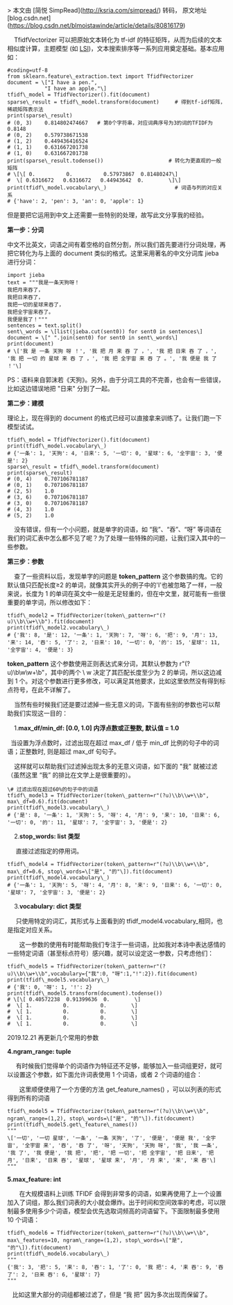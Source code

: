 \> 本文由 \[简悦 SimpRead\](http://ksria.com/simpread/) 转码， 原文地址 \[blog.csdn.net\](https://blog.csdn.net/blmoistawinde/article/details/80816179)

    TfidfVectorizer 可以把原始文本转化为 tf-idf 的特征矩阵，从而为后续的文本相似度计算，主题模型 (如 [LSI](https://blog.csdn.net/blmoistawinde/article/details/83446529))，文本搜索排序等一系列应用奠定基础。基本应用如：

```
#coding=utf-8
from sklearn.feature\_extraction.text import TfidfVectorizer
document = \["I have a pen.",
            "I have an apple."\]
tfidf\_model = TfidfVectorizer().fit(document)
sparse\_result = tfidf\_model.transform(document)     # 得到tf-idf矩阵，稀疏矩阵表示法
print(sparse\_result)
# (0, 3)	0.814802474667   # 第0个字符串，对应词典序号为3的词的TFIDF为0.8148
# (0, 2)	0.579738671538
# (1, 2)	0.449436416524
# (1, 1)	0.631667201738
# (1, 0)	0.631667201738
print(sparse\_result.todense())                     # 转化为更直观的一般矩阵
# \[\[ 0.          0.          0.57973867  0.81480247\]
#  \[ 0.6316672   0.6316672   0.44943642  0.        \]\]
print(tfidf\_model.vocabulary\_)                      # 词语与列的对应关系
# {'have': 2, 'pen': 3, 'an': 0, 'apple': 1}
```

但是要把它运用到中文上还需要一些特别的处理，故写此文分享我的经验。

**第一步：分词**

 中文不比英文，词语之间有着空格的自然分割，所以我们首先要进行分词处理，再把它转化为与上面的 document 类似的格式。这里采用著名的中文分词库 jieba 进行分词：

```
import jieba
text = """我是一条天狗呀！
我把月来吞了，
我把日来吞了，
我把一切的星球来吞了，
我把全宇宙来吞了。
我便是我了！"""
sentences = text.split()
sent\_words = \[list(jieba.cut(sent0)) for sent0 in sentences\]
document = \[" ".join(sent0) for sent0 in sent\_words\]
print(document)
# \['我 是 一条 天狗 呀 ！', '我 把 月 来 吞 了 ，', '我 把 日来 吞 了 ，', '我 把 一切 的 星球 来 吞 了 ，', '我 把 全宇宙 来 吞 了 。', '我 便是 我 了 ！'\]
```

PS：语料来自郭沫若《天狗》。另外，由于分词工具的不完善，也会有一些错误，比如这边错误地把 "日来" 分到了一起。

**第二步：建模**

 理论上，现在得到的 document 的格式已经可以直接拿来训练了。让我们跑一下模型试试。

```
tfidf\_model = TfidfVectorizer().fit(document)
print(tfidf\_model.vocabulary\_)
# {'一条': 1, '天狗': 4, '日来': 5, '一切': 0, '星球': 6, '全宇宙': 3, '便是': 2}
sparse\_result = tfidf\_model.transform(document)
print(sparse\_result)
# (0, 4)	0.707106781187
# (0, 1)	0.707106781187
# (2, 5)	1.0
# (3, 6)	0.707106781187
# (3, 0)	0.707106781187
# (4, 3)	1.0
# (5, 2)	1.0
```

    没有错误，但有一个小问题，就是单字的词语，如 “我”、“吞”、“呀” 等词语在我们的词汇表中怎么都不见了呢？为了处理一些特殊的问题，让我们深入其中的一些参数。

**第三步：参数**

    查了一些资料以后，发现单字的问题是 **token\_pattern** 这个参数搞的鬼。它的默认值只匹配长度≥2 的单词，就像其实开头的例子中的'I'也被忽略了一样，一般来说，长度为 1 的单词在英文中一般是无足轻重的，但在中文里，就可能有一些很重要的单字词，所以修改如下：

```
tfidf\_model2 = TfidfVectorizer(token\_pattern=r"(?u)\\b\\w+\\b").fit(document)
print(tfidf\_model2.vocabulary\_)
# {'我': 8, '是': 12, '一条': 1, '天狗': 7, '呀': 6, '把': 9, '月': 13, '来': 14, '吞': 5, '了': 2, '日来': 10, '一切': 0, '的': 15, '星球': 11, '全宇宙': 4, '便是': 3}
```

 **token\_pattern** 这个参数使用正则表达式来分词，其默认参数为 r"(?u)\\b\\w\\w+\\b"，其中的两个 \\ w 决定了其匹配长度至少为 2 的单词，所以这边减到 1 个。对这个参数进行更多修改，可以满足其他要求，比如这里依然没有得到标点符号，在此不详解了。

    当然有些时候我们还是要过滤掉一些无意义的词，下面有些别的参数也可以帮助我们实现这一目的：

    1.**max\_df/min\_df: \[0.0, 1.0\] 内浮点数或正整数, 默认值 = 1.0**

   当设置为浮点数时，过滤出现在超过 max\_df / 低于 min\_df 比例的句子中的词语；正整数时, 则是超过 max\_df 句句子。

    这样就可以帮助我们过滤掉出现太多的无意义词语，如下面的 "我" 就被过滤（虽然这里 “我” 的排比在文学上是很重要的）。

```
\# 过滤出现在超过60%的句子中的词语
tfidf\_model3 = TfidfVectorizer(token\_pattern=r"(?u)\\b\\w+\\b", max\_df=0.6).fit(document)  
print(tfidf\_model3.vocabulary\_)
# {'是': 8, '一条': 1, '天狗': 5, '呀': 4, '月': 9, '来': 10, '日来': 6, '一切': 0, '的': 11, '星球': 7, '全宇宙': 3, '便是': 2}
```

    2.**stop\_words: list 类型**

      直接过滤指定的停用词。

```
tfidf\_model4 = TfidfVectorizer(token\_pattern=r"(?u)\\b\\w+\\b", max\_df=0.6, stop\_words=\["是", "的"\]).fit(document)
print(tfidf\_model4.vocabulary\_)
# {'一条': 1, '天狗': 5, '呀': 4, '月': 8, '来': 9, '日来': 6, '一切': 0, '星球': 7, '全宇宙': 3, '便是': 2}
```

    3.**vocabulary: dict 类型**

      只使用特定的词汇，其形式与上面看到的 tfidf\_model4.vocabulary\_相同，也是指定对应关系。

       这一参数的使用有时能帮助我们专注于一些词语，比如我对本诗中表达感情的一些特定词语（甚至标点符号）感兴趣，就可以设定这一参数，只考虑他们：

```
tfidf\_model5 = TfidfVectorizer(token\_pattern=r"(?u)\\b\\w+\\b",vocabulary={"我":0, "呀":1,"!":2}).fit(document)
print(tfidf\_model5.vocabulary\_)
# {'我': 0, '呀': 1, '!': 2}
print(tfidf\_model5.transform(document).todense())
# \[\[ 0.40572238  0.91399636  0.        \]
#  \[ 1.          0.          0.        \]
#  \[ 1.          0.          0.        \]
#  \[ 1.          0.          0.        \]
#  \[ 1.          0.          0.        \]
```

2019.12.21 再更新几个常用的参数 

 **4.ngram\_range: tuple**

      有时候我们觉得单个的词语作为特征还不足够，能够加入一些词组更好，就可以设置这个参数，如下面允许词表使用 1 个词语，或者 2 个词语的组合：

       这里顺便使用了一个方便的方法 get\_feature\_names() ，可以以列表的形式得到所有的词语

```
tfidf\_model5 = TfidfVectorizer(token\_pattern=r"(?u)\\b\\w+\\b", ngram\_range=(1,2), stop\_words=\["是", "的"\]).fit(document)
print(tfidf\_model5.get\_feature\_names())
"""
\['一切', '一切 星球', '一条', '一条 天狗', '了', '便是', '便是 我', '全宇宙', '全宇宙 来', '吞', '吞 了', '呀', '天狗', '天狗 呀', '我', '我 一条', '我 了', '我 便是', '我 把', '把', '把 一切', '把 全宇宙', '把 日来', '把 月', '日来', '日来 吞', '星球', '星球 来', '月', '月 来', '来', '来 吞'\]
"""
```

 **5.max\_feature: int**

       在大规模语料上训练 TFIDF 会得到非常多的词语，如果再使用了上一个设置加入了词组，那么我们词表的大小就会爆炸。出于时间和空间效率的考虑，可以限制最多使用多少个词语，模型会优先选取词频高的词语留下。下面限制最多使用 10 个词语：

```
tfidf\_model6 = TfidfVectorizer(token\_pattern=r"(?u)\\b\\w+\\b", max\_features=10, ngram\_range=(1,2), stop\_words=\["是", "的"\]).fit(document)
print(tfidf\_model6.vocabulary\_)
"""
{'我': 3, '把': 5, '来': 8, '吞': 1, '了': 0, '我 把': 4, '来 吞': 9, '吞 了': 2, '日来 吞': 6, '星球': 7}
"""
```

   比如这里大部分的词组都被过滤了，但是 “我 把” 因为多次出现而保留了。
